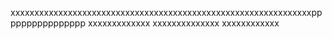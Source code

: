 xxxxxxxxxxxxxxxxxxxxxxxxxxxxxxxxxxxxxxxxxxxxxxxxxxxxxxxxxxxxxxxpppppppppppppppp
xxxxxxxxxxxxx
xxxxxxxxxxxxxx
xxxxxxxxxxxx
